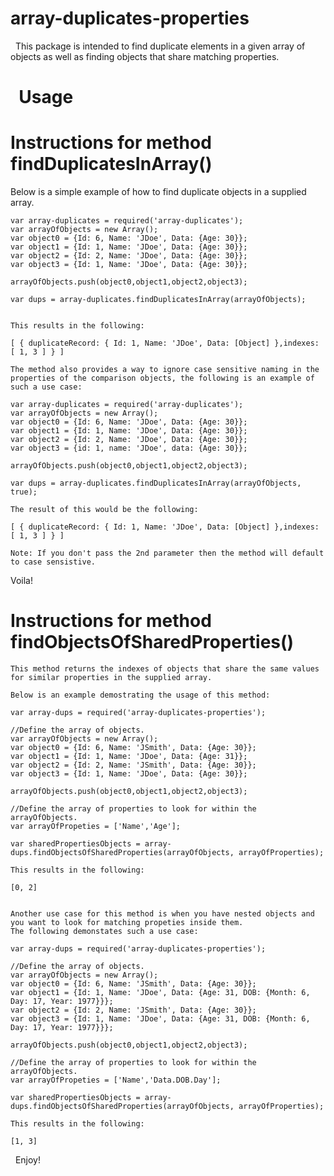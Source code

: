 array-duplicates-properties
===========================
 
This package is intended to find duplicate elements in a given array of objects as well as finding objects that share matching properties.

 
Usage
=====

Instructions for method findDuplicatesInArray()
===============================================

Below is a simple example of how to find duplicate objects in a supplied array. 

	var array-duplicates = required('array-duplicates');
	var arrayOfObjects = new Array();
    var object0 = {Id: 6, Name: 'JDoe', Data: {Age: 30}};
    var object1 = {Id: 1, Name: 'JDoe', Data: {Age: 30}};
    var object2 = {Id: 2, Name: 'JDoe', Data: {Age: 30}};
    var object3 = {Id: 1, Name: 'JDoe', Data: {Age: 30}};

    arrayOfObjects.push(object0,object1,object2,object3);

    var dups = array-duplicates.findDuplicatesInArray(arrayOfObjects);


	This results in the following:

	[ { duplicateRecord: { Id: 1, Name: 'JDoe', Data: [Object] },indexes: [ 1, 3 ] } ]

	The method also provides a way to ignore case sensitive naming in the properties of the comparison objects, the following is an example of such a use case:

	var array-duplicates = required('array-duplicates');
	var arrayOfObjects = new Array();
    var object0 = {Id: 6, Name: 'JDoe', Data: {Age: 30}};
    var object1 = {Id: 1, Name: 'JDoe', Data: {Age: 30}};
    var object2 = {Id: 2, Name: 'JDoe', Data: {Age: 30}};
    var object3 = {id: 1, name: 'JDoe', data: {Age: 30}};

    arrayOfObjects.push(object0,object1,object2,object3);

    var dups = array-duplicates.findDuplicatesInArray(arrayOfObjects, true);

	The result of this would be the following:

	[ { duplicateRecord: { Id: 1, Name: 'JDoe', Data: [Object] },indexes: [ 1, 3 ] } ]

	Note: If you don't pass the 2nd parameter then the method will default to case sensistive.


Voila!


Instructions for method findObjectsOfSharedProperties()
=======================================================

	This method returns the indexes of objects that share the same values for similar properties in the supplied array. 

	Below is an example demostrating the usage of this method:

	var array-dups = required('array-duplicates-properties');

	//Define the array of objects.
	var arrayOfObjects = new Array();
    var object0 = {Id: 6, Name: 'JSmith', Data: {Age: 30}};
    var object1 = {Id: 1, Name: 'JDoe', Data: {Age: 31}};
    var object2 = {Id: 2, Name: 'JSmith', Data: {Age: 30}};
    var object3 = {Id: 1, Name: 'JDoe', Data: {Age: 30}};

    arrayOfObjects.push(object0,object1,object2,object3);

	//Define the array of properties to look for within the arrayOfObjects.
	var arrayOfPropeties = ['Name','Age'];

	var sharedPropertiesObjects = array-dups.findObjectsOfSharedProperties(arrayOfObjects, arrayOfProperties);

	This results in the following:

	[0, 2]


	Another use case for this method is when you have nested objects and you want to look for matching propeties inside them. 
	The following demonstates such a use case:

	var array-dups = required('array-duplicates-properties');

	//Define the array of objects.
	var arrayOfObjects = new Array();
    var object0 = {Id: 6, Name: 'JSmith', Data: {Age: 30}};
    var object1 = {Id: 1, Name: 'JDoe', Data: {Age: 31, DOB: {Month: 6, Day: 17, Year: 1977}}};
    var object2 = {Id: 2, Name: 'JSmith', Data: {Age: 30}};
    var object3 = {Id: 1, Name: 'JDoe', Data: {Age: 31, DOB: {Month: 6, Day: 17, Year: 1977}}};

    arrayOfObjects.push(object0,object1,object2,object3);

	//Define the array of properties to look for within the arrayOfObjects.
	var arrayOfPropeties = ['Name','Data.DOB.Day'];

	var sharedPropertiesObjects = array-dups.findObjectsOfSharedProperties(arrayOfObjects, arrayOfProperties);

	This results in the following:

	[1, 3]

 
Enjoy! 